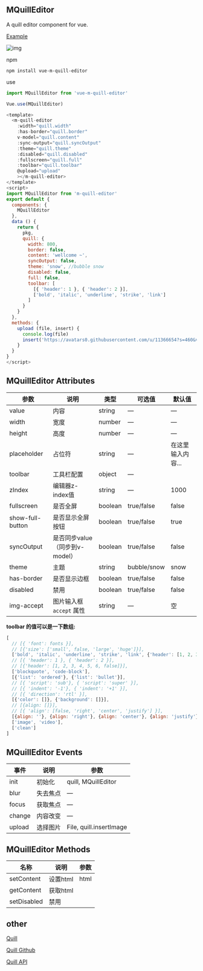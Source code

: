 ## MQuillEditor

A quill editor component for vue.

[Example](https://mengdu.github.io/m-quill-editor/example/)


![img](20180610000744.png)

npm

```ls
npm install vue-m-quill-editor
```

use

```js
import MQuillEditor from 'vue-m-quill-editor'

Vue.use(MQuillEditor)
```



```js
<template>
  <m-quill-editor 
    :width="quill.width"
    :has-border="quill.border"
    v-model="quill.content"
    :sync-output="quill.syncOutput"
    :theme="quill.theme"
    :disabled="quill.disabled"
    :fullscreen="quill.full"
    :toolbar="quill.toolbar"
    @upload="upload"
    ></m-quill-editor>
</template>
<script>
import MQuillEditor from 'm-quill-editor'
export default {
  components: {
    MQuillEditor
  },
  data () {
    return {
      pkg,
      quill: {
        width: 800,
        border: false,
        content: 'wellcome ~',
        syncOutput: false,
        theme: 'snow', //bubble snow
        disabled: false,
        full: false,
        toolbar: [
          [{ 'header': 1 }, { 'header': 2 }],
          ['bold', 'italic', 'underline', 'strike', 'link']
        ]
      }
    }
  },
  methods: {
    upload (file, insert) {
      console.log(file)
      insert('https://avatars0.githubusercontent.com/u/11366654?s=460&v=4', 'center')
    }
  }
}
</script>
```



## MQuillEditor Attributes

| 参数      | 说明    | 类型      | 可选值       | 默认值   |
|---------- |-------- |---------- |-------------  |-------- |
| value     | 内容    | string    | — | —  |
| width     | 宽度    | number    | — | —  |
| height     | 高度    | number    | — | —  |
| placeholder     | 占位符    | string    | — | 在这里输入内容...  |
| toolbar     | 工具栏配置    | object    | — |   |
| zIndex     | 编辑器z-index值    | string    | — |  1000 |
| fullscreen     | 是否全屏    | boolean    | true/false |  false |
| show-full-button | 是否显示全屏按钮    | boolean    | true/false |  true |
| syncOutput     | 是否同步value（同步到v-model）    | boolean    | true/false |  false |
| theme     | 主题    | string    | bubble/snow |  snow |
| has-border     | 是否显示边框    | boolean    | true/false |  false |
| disabled     |   禁用  | boolean    | true/false |  false |
| img-accept     |   图片输入框 `accept` 属性  | string    | — | 空 |


**toolbar 的值可以是一下数组:**

```js
[
  // [{ 'font': fonts }],
  // [{'size': ['small', false, 'large', 'huge']}],
  ['bold', 'italic', 'underline', 'strike', 'link', {'header': [1, 2, 3, 4, 5, 6, false]}],
  // [{ 'header': 1 }, { 'header': 2 }],
  // [{'header': [1, 2, 3, 4, 5, 6, false]}],
  ['blockquote', 'code-block'],
  [{'list': 'ordered'}, {'list': 'bullet'}],
  // [{ 'script': 'sub'}, { 'script': 'super' }],
  // [{ 'indent': '-1'}, { 'indent': '+1' }],
  // [{ 'direction': 'rtl' }],
  [{'color': []}, {'background': []}],
  // [{align: []}],
  // [{ 'align': [false, 'right', 'center', 'justify'] }],
  [{align: ''}, {align: 'right'}, {align: 'center'}, {align: 'justify'}],
  ['image', 'video'],
  ['clean']
]
```

## MQuillEditor Events

| 事件      | 说明    |参数   |
|---------- |-------- |----------|
| init     | 初始化   | quill, MQuillEditor |
| blur     | 失去焦点   | —  |
| focus     | 获取焦点   | —  |
| change | 内容改变   | —  |
| upload | 选择图片   | File, quill.insertImage  |


## MQuillEditor Methods

| 名称      | 说明    |参数   |
|---------- |-------- |----------|
| setContent     | 设置html   | html |
| getContent     | 获取html   |  |
| setDisabled     | 禁用   |  |


## other

[Quill](https://quilljs.com/)

[Quill Github](https://github.com/quilljs/quill)

[Quill API](https://quilljs.com/docs/quickstart/)
